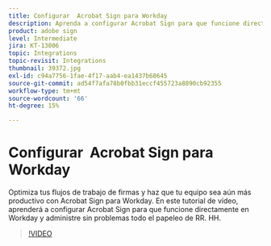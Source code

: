 ```yaml
---
title: Configurar  Acrobat Sign para Workday
description: Aprenda a configurar Acrobat Sign para que funcione directamente en Workday y administre sin problemas todo el papeleo de RR. HH
product: adobe sign
level: Intermediate
jira: KT-13006
topic: Integrations
topic-revisit: Integrations
thumbnail: 39372.jpg
exl-id: c94a7756-1fae-4f17-aab4-ea1437b68645
source-git-commit: ad54f7afa78b0fbb31eccf455723a8890cb92355
workflow-type: tm+mt
source-wordcount: '66'
ht-degree: 15%

---
```


# Configurar  Acrobat Sign para Workday

Optimiza tus flujos de trabajo de firmas y haz que tu equipo sea aún más productivo con Acrobat Sign para Workday. En este tutorial de vídeo, aprenderá a configurar Acrobat Sign para que funcione directamente en Workday y administre sin problemas todo el papeleo de RR. HH.

>[!VIDEO](https://video.tv.adobe.com/v/39372?quality=12&learn=on&hidetitle=true)
